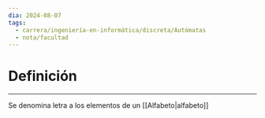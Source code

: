 ```yaml
---
dia: 2024-08-07
tags:
  - carrera/ingeniería-en-informática/discreta/Autómatas
  - nota/facultad
---
```

# Definición
---
Se denomina letra a los elementos de un [[Alfabeto|alfabeto]]